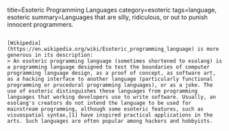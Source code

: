 title=Esoteric Programming Languages
category=esoteric
tags=language, esoteric
summary=Languages that are silly, ridiculous, or out to punish innocent programmers.
~~~~~~

[Wikipedia](https://en.wikipedia.org/wiki/Esoteric_programming_language) is more generous in its description:
> An esoteric programming language (sometimes shortened to esolang) is a programming language designed to test the boundaries of computer programming language design, as a proof of concept, as software art, as a hacking interface to another language (particularly functional programming or procedural programming languages), or as a joke. The use of esoteric distinguishes these languages from programming languages that working developers use to write software. Usually, an esolang's creators do not intend the language to be used for mainstream programming, although some esoteric features, such as visuospatial syntax,[1] have inspired practical applications in the arts. Such languages are often popular among hackers and hobbyists.

